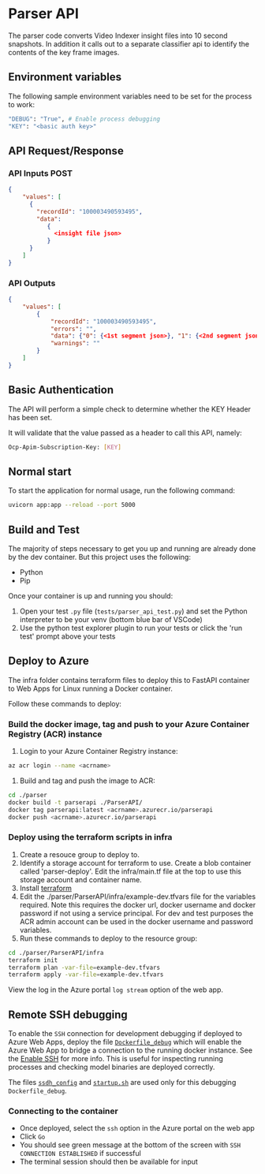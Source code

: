 # Parser API

The parser code converts Video Indexer insight files into 10 second snapshots. In addition it calls out to a separate
classifier api to identify the contents of the key frame images.

## Environment variables

The following sample environment variables need to be set for the process to work:

```bash
"DEBUG": "True", # Enable process debugging
"KEY": "<basic auth key>"
```

## API Request/Response

### API Inputs POST

```json
{
    "values": [
      {
        "recordId": "100003490593495",
        "data":
           {
             <insight file json>
           }
      }
    ]
}
```

### API Outputs

```json
{
    "values": [
        {
            "recordId": "100003490593495",
            "errors": "",
            "data": {"0": {<1st segment json>}, "1": {<2nd segment json>}},
            "warnings": ""
        }
    ]
}
```

## Basic Authentication

The API will perform a simple check to determine whether the KEY Header has been set.

It will validate that the value passed as a header to call this API, namely:

```bash
Ocp-Apim-Subscription-Key: [KEY]
```

## Normal start

To start the application for normal usage, run the following command:

```bash
uvicorn app:app --reload --port 5000
```

## Build and Test

The majority of steps necessary to get you up and running are already done by the dev container. But this project uses the following:

- Python
- Pip

Once your container is up and running you should:

1. Open your test `.py` file (```tests/parser_api_test.py```) and set the Python interpreter to be your venv (bottom blue bar of VSCode)
2. Use the python test explorer plugin to run your tests or click the 'run test' prompt above your tests

## Deploy to Azure

The infra folder contains terraform files to deploy this to FastAPI container to Web
Apps for Linux running a Docker container.

Follow these commands to deploy:

### Build the docker image, tag and push to your Azure Container Registry (ACR) instance

1. Login to your Azure Container Registry instance:

  ```bash
  az acr login --name <acrname>
  ```

1. Build and tag and push the image to ACR:

```bash
cd ./parser
docker build -t parserapi ./ParserAPI/
docker tag parserapi:latest <acrname>.azurecr.io/parserapi
docker push <acrname>.azurecr.io/parserapi
```

### Deploy using the terraform scripts in infra

1. Create a resouce group to deploy to.
2. Identify a storage account for terraform to use. Create a blob container called 'parser-deploy'.
  Edit the infra/main.tf file at the top to use this storage account and container name.
3. Install [terraform](https://learn.hashicorp.com/tutorials/terraform/install-cli)
4. Edit the ./parser/ParserAPI/infra/example-dev.tfvars file for the variables required.
    Note this requires the docker url, docker username and docker password if not using a service principal. For dev and
    test purposes the ACR admin account can be used in the docker username and  password variables.
5. Run these commands to deploy to the resource group:

```bash
cd ./parser/ParserAPI/infra
terraform init
terraform plan -var-file=example-dev.tfvars
terraform apply -var-file=example-dev.tfvars
```

View the log in the Azure portal ```log stream``` option of the web app.

## Remote SSH debugging

To enable the ```SSH``` connection for development debugging if deployed to Azure Web Apps, deploy the file
[```Dockerfile_debug```](containers/Dockerfile_debug) which will enable the Azure Web App to bridge a connection to the
running docker instance. See the [Enable SSH](https://docs.microsoft.com/en-gb/azure/app-service/configure-custom-container?pivots=container-linux#enable-ssh)
for more info. This is useful for inspecting running processes and checking model binaries are deployed correctly.

The files [```ssdh_config```](containers/sshd_config) and [```startup.sh```](containers/startup.sh) are used only for
this debugging
```Dockerfile_debug```.

### Connecting to the container

- Once deployed, select the ```ssh``` option in the Azure portal on the web app
- Click ```Go```
- You should see green message at the bottom of the screen with ```SSH CONNECTION ESTABLISHED``` if successful
- The terminal session should then be available for input
